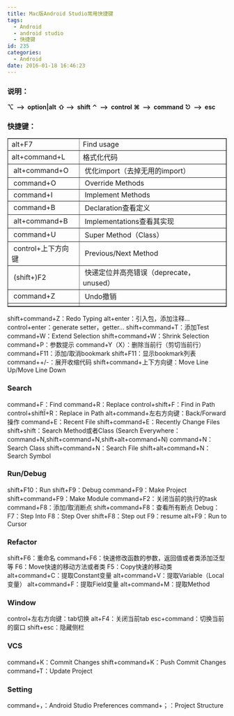 ```yaml
---
title: Mac版Android Studio常用快捷键
tags:
  - Android
  - android studio
  - 快捷键
id: 235
categories:
  - Android
date: 2016-01-18 16:46:23
---
```


### <a name="t0"></a>说明：

**⌥  —&gt;  option|alt**
**⇧ —&gt;  shift**
**⌃  —&gt;  control**
**⌘  —&gt;  command**
**⎋  —&gt;  esc**

### <a name="t0"></a>快捷键：

<table border="1">
<tbody>
<tr>
<td>alt+F7</td>
<td>Find usage</td>
</tr>
<tr>
<td>alt+command+L</td>
<td>格式化代码</td>
</tr>
<tr>
<td> alt+command+O</td>
<td> 优化import（去掉无用的import）</td>
</tr>
<tr>
<td> command+O</td>
<td> Override Methods</td>
</tr>
<tr>
<td> command+I</td>
<td> Implement Methods</td>
</tr>
<tr>
<td> command+B</td>
<td> Declaration查看定义</td>
</tr>
<tr>
<td> alt+command+B</td>
<td> Implementations查看其实现</td>
</tr>
<tr>
<td> command+U</td>
<td> Super Method（Class）</td>
</tr>
<tr>
<td> control+上下方向键</td>
<td> Previous/Next Method</td>
</tr>
<tr>
<td> (shift+)F2</td>
<td> 快递定位并高亮错误（deprecate，unused）</td>
</tr>
<tr>
<td> command+Z</td>
<td> Undo撤销</td>
</tr>
<tr>
<td></td>
<td></td>
</tr>
</tbody>
</table>
shift+command+Z：Redo Typing
alt+enter：引入包，添加注释…
control+enter：generate setter，getter…
shift+command+T：添加Test
command+W：Extend Selection
shift+command+W：Shrink Selection
command+P：参数提示
command+Y（X）：删除当前行（剪切当前行）
command+F11：添加/取消bookmark
shift+F11：显示bookmark列表
command++/-：展开收缩代码
shift+command+上下方向键：Move Line Up/Move Line Down

### <a name="t1"></a>**Search**

command+F：Find
command+R：Replace
control+shift+F：Find in Path
control+shiftÏ+R：Replace in Path
alt+command+左右方向键：Back/Forward操作
command+E：Recent File
shift+command+E：Recently Change Files
shift+shift：Search Method或者Class (Search Everywhere：command+N,shift+command+N,shift+alt+command+N)
command+N：Search Class
shift+command+N：Search File
shift+alt+command+N：Search Symbol

### <a name="t2"></a>**Run/Debug**

shift+F10：Run
shift+F9：Debug
command+F9：Make Project
shift+command+F9：Make Module
command+F2：关闭当前的执行的task
command+F8：添加/取消断点
shift+command+F8：查看所有断点
Debug：
F7：Step Into
F8：Step Over
shift+F8：Step out
F9：resume
alt+F9：Run to Cursor

### <a name="t3"></a>**Refactor**

shift+F6：重命名
command+F6：快速修改函数的参数，返回值或者类添加泛型等
F6：Move快速的移动方法或者类
F5：Copy快速的移动类
alt+command+C：提取Constant变量
alt+command+V：提取Variable（Local变量）
alt+command+F：提取Field变量
alt+command+M：提取Method

### <a name="t4"></a>**Window**

control+左右方向键：tab切换
alt+F4：关闭当前tab
esc+command：切换当前的窗口
shift+esc：隐藏侧栏

### <a name="t5"></a>**VCS**

command+K：Commit Changes
shift+command+K：Push Commit Changes
command+T：Update Project

### <a name="t6"></a>**Setting**

command+，：Android Studio Preferences
command+；：Project Structure